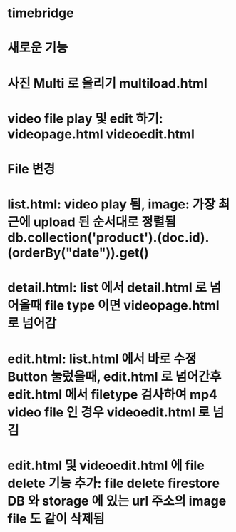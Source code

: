 # timebridge
# 새로운 기능
# 사진 Multi 로 올리기 multiload.html
# video file play 및 edit 하기: videopage.html   videoedit.html

# File 변경
# list.html: video play 됨, image: 가장 최근에 upload 된 순서대로 정렬됨 db.collection('product').(doc.id).(orderBy("date")).get()
# detail.html: list 에서 detail.html 로 넘어올때 file type 이면 videopage.html 로 넘어감
# edit.html: list.html 에서 바로 수정 Button 눌렀을때, edit.html 로 넘어간후 edit.html 에서 filetype 검사하여 mp4 video file 인 경우 videoedit.html 로 넘김
# edit.html 및 videoedit.html 에 file delete 기능 추가: file delete firestore DB 와 storage 에 있는 url 주소의 image file 도 같이 삭제됨

